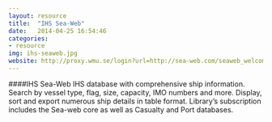 ```yaml
---
layout: resource 
title:  "IHS Sea-Web"
date:   2014-04-25 16:54:46
categories:
- resource 
img: ihs-seaweb.jpg
website: http://proxy.wmu.se/login?url=http://sea-web.com/seaweb_welcome.aspx
---
```

####IHS Sea-Web 
IHS database with comprehensive ship information. Search by vessel type, flag, size, capacity, IMO numbers and more. Display, sort and export numerous ship details in table format. Library’s subscription includes the Sea-web core as well as Casualty and Port databases.
